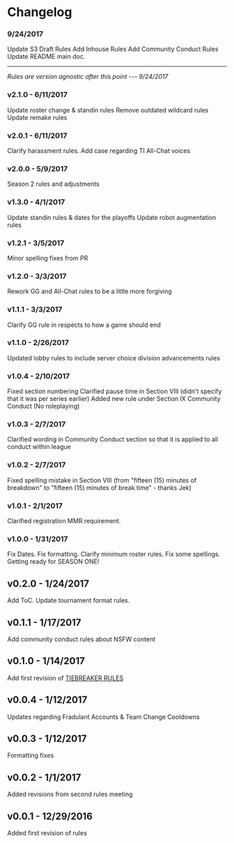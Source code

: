 # Changelog

### 9/24/2017
Update S3 Draft Rules
Add Inhouse Rules
Add Community Conduct Rules
Update README main doc.

---
*Rules are version agnostic after this point --- 9/24/2017*

 
### v2.1.0 - 6/11/2017
Update roster change & standin rules
Remove outdated wildcard rules
Update remake rules

### v2.0.1 - 6/11/2017
Clarify harassment rules.
Add case regarding TI All-Chat voices 

### v2.0.0 - 5/9/2017
Season 2 rules and adjustments

### v1.3.0 - 4/1/2017
Update standin rules & dates for the playoffs
Update robot augmentation rules

### v1.2.1 - 3/5/2017
Minor spelling fixes from PR

### v1.2.0 - 3/3/2017
Rework GG and All-Chat rules to be a little more forgiving

### v1.1.1 - 3/3/2017
Clarify GG rule in respects to how a game should end

### v1.1.0 - 2/26/2017
Updated lobby rules to include server choice division advancements rules

### v1.0.4 - 2/10/2017

Fixed section numbering 
Clarified pause time in Section VIII (didn't specify that it was per series earlier)
Added new rule under Section IX Community Conduct (No roleplaying)

### v1.0.3 - 2/7/2017

Clarified wording in Community Conduct section so that it is applied to all conduct within league

### v1.0.2 - 2/7/2017

Fixed spelling mistake in Section VIII (from "fifteen (15) minutes of breakdown" to "fifteen (15) minutes of break time" - thanks Jek)

### v1.0.1 - 2/1/2017

Clarified registration MMR requirement.

### v1.0.0 - 1/31/2017

Fix Dates.  Fix formatting.  Clarify minimum roster rules.  Fix some spellings.  Getting ready for SEASON ONE!

## v0.2.0 - 1/24/2017

Add ToC.  Update tournament format rules.

## v0.1.1 - 1/17/2017

Add community conduct rules about NSFW content

## v0.1.0 - 1/14/2017

Add first revision of [TIEBREAKER RULES](https://github.com/EchoLeague/Echo-League-Rules/blob/master/TIEBREAKERS.md)

## v0.0.4 - 1/12/2017

Updates regarding Fradulant Accounts & Team Change Cooldowns

## v0.0.3 - 1/12/2017

Formatting fixes

## v0.0.2 - 1/1/2017

Added revisions from second rules meeting

## v0.0.1 - 12/29/2016

Added first revision of rules
